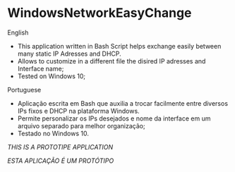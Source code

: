 
# WindowsNetworkEasyChange

English
- This application written in Bash Script helps exchange easily between many static IP Adresses and DHCP.
- Allows to customize in a different file the disired IP adresses and Interface name;
- Tested on Windows 10;

Portuguese
- Aplicação escrita em Bash que auxilia a trocar facilmente entre diversos IPs fixos e DHCP na plataforma Windows.
- Permite personalizar os IPs desejados e nome da interface em um arquivo separado para melhor organização;
- Testado no Windows 10.


*THIS IS A PROTOTIPE APPLICATION*

*ESTA APLICAÇÃO É UM PROTÓTIPO*
